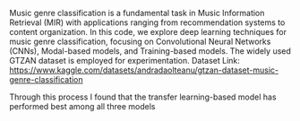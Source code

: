 Music genre classification is a fundamental task in Music Information Retrieval (MIR) with applications ranging from recommendation systems to content organization.
In this code, we explore deep learning techniques for music genre classification, focusing on Convolutional Neural Networks (CNNs), Modal-based models, and Training-based models. 
The widely used GTZAN dataset is employed for experimentation.
Dataset Link: https://www.kaggle.com/datasets/andradaolteanu/gtzan-dataset-music-genre-classification

Through this process I found that the transfer learning-based model has performed best among all three models
